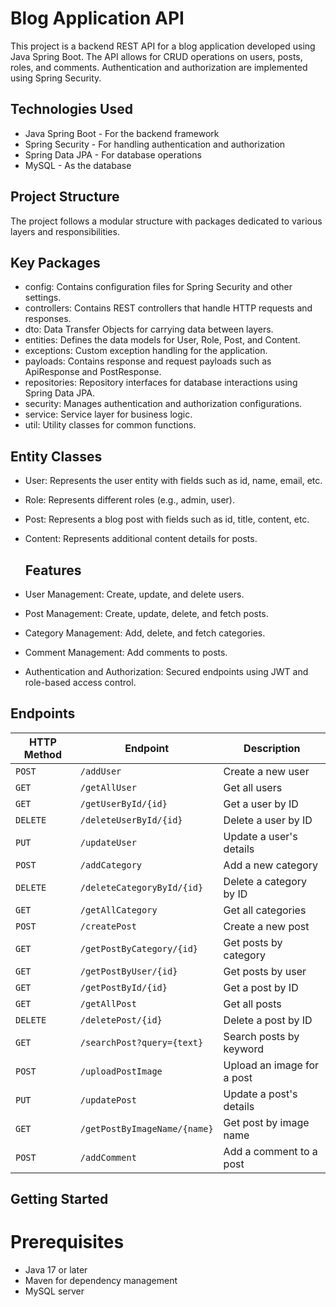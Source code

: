 # Blog Application API

This project is a backend REST API for a blog application developed using Java Spring Boot. The API allows for CRUD operations on users, posts, roles, and comments. Authentication and authorization are implemented using Spring Security.

## Technologies Used

- Java Spring Boot - For the backend framework
- Spring Security - For handling authentication and authorization
- Spring Data JPA - For database operations
- MySQL - As the database

## Project Structure

The project follows a modular structure with packages dedicated to various layers and responsibilities.

## Key Packages

- config: Contains configuration files for Spring Security and other settings.
- controllers: Contains REST controllers that handle HTTP requests and responses.
- dto: Data Transfer Objects for carrying data between layers.
- entities: Defines the data models for User, Role, Post, and Content.
- exceptions: Custom exception handling for the application.
- payloads: Contains response and request payloads such as ApiResponse and PostResponse.
- repositories: Repository interfaces for database interactions using Spring Data JPA.
- security: Manages authentication and authorization configurations.
- service: Service layer for business logic.
- util: Utility classes for common functions.

## Entity Classes

- User: Represents the user entity with fields such as id, name, email, etc.
- Role: Represents different roles (e.g., admin, user).
- Post: Represents a blog post with fields such as id, title, content, etc.
- Content: Represents additional content details for posts.

  ## Features

- User Management: Create, update, and delete users.
- Post Management: Create, update, delete, and fetch posts.
- Category Management: Add, delete, and fetch categories.
- Comment Management: Add comments to posts.
- Authentication and Authorization: Secured endpoints using JWT and role-based access control.

## Endpoints

| HTTP Method | Endpoint                   | Description                 |
|-------------|----------------------------|-----------------------------|
| `POST`      | `/addUser`                 | Create a new user           |
| `GET`       | `/getAllUser`              | Get all users               |
| `GET`       | `/getUserById/{id}`        | Get a user by ID            |
| `DELETE`    | `/deleteUserById/{id}`     | Delete a user by ID         |
| `PUT`       | `/updateUser`              | Update a user's details     |
| `POST`      | `/addCategory`             | Add a new category          |
| `DELETE`    | `/deleteCategoryById/{id}` | Delete a category by ID     |
| `GET`       | `/getAllCategory`          | Get all categories          |
| `POST`      | `/createPost`              | Create a new post           |
| `GET`       | `/getPostByCategory/{id}`  | Get posts by category       |
| `GET`       | `/getPostByUser/{id}`      | Get posts by user           |
| `GET`       | `/getPostById/{id}`        | Get a post by ID            |
| `GET`       | `/getAllPost`              | Get all posts               |
| `DELETE`    | `/deletePost/{id}`         | Delete a post by ID         |
| `GET`       | `/searchPost?query={text}` | Search posts by keyword     |
| `POST`      | `/uploadPostImage`         | Upload an image for a post  |
| `PUT`       | `/updatePost`              | Update a post's details     |
| `GET`       | `/getPostByImageName/{name}` | Get post by image name  |
| `POST`      | `/addComment`              | Add a comment to a post     |

## Getting Started

# Prerequisites

- Java 17 or later
- Maven for dependency management
- MySQL server
  
